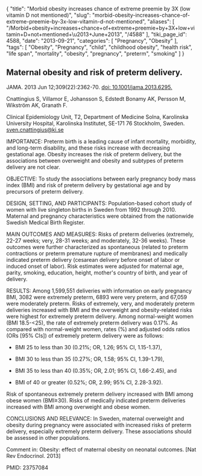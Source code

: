 {
    "title": "Morbid obesity increases chance of extreme preemie by 3X (low vitamin D not mentioned)",
    "slug": "morbid-obesity-increases-chance-of-extreme-preemie-by-3x-low-vitamin-d-not-mentioned",
    "aliases": [
        "/Morbid+obesity+increases+chance+of+extreme+preemie+by+3X+low+vitamin+D+not+mentioned+\u2013+June+2013",
        "/4588"
    ],
    "tiki_page_id": 4588,
    "date": "2013-09-21",
    "categories": [
        "Pregnancy",
        "Obesity"
    ],
    "tags": [
        "Obesity",
        "Pregnancy",
        "child",
        "childhood obesity",
        "health risk",
        "life span",
        "mortality",
        "obesity",
        "pregnancy",
        "preterm",
        "smoking"
    ]
}


## Maternal obesity and risk of preterm delivery.

JAMA. 2013 Jun 12;309(22):2362-70. [doi: 10.1001/jama.2013.6295.](https://doi.org/10.1001/jama.2013.6295.)

Cnattingius S, Villamor E, Johansson S, Edstedt Bonamy AK, Persson M, Wikström AK, Granath F.

Clinical Epidemiology Unit, T2, Department of Medicine Solna, Karolinska University Hospital, Karolinska Institutet, SE-171 76 Stockholm, Sweden. sven.cnattingius@ki.se

IMPORTANCE: Preterm birth is a leading cause of infant mortality, morbidity, and long-term disability, and these risks increase with decreasing gestational age. Obesity increases the risk of preterm delivery, but the associations between overweight and obesity and subtypes of preterm delivery are not clear.

OBJECTIVE: To study the associations between early pregnancy body mass index (BMI) and risk of preterm delivery by gestational age and by precursors of preterm delivery.

DESIGN, SETTING, AND PARTICIPANTS: Population-based cohort study of women with live singleton births in Sweden from 1992 through 2010. Maternal and pregnancy characteristics were obtained from the nationwide Swedish Medical Birth Register.

MAIN OUTCOMES AND MEASURES: Risks of preterm deliveries (extremely, 22-27 weeks; very, 28-31 weeks; and moderately, 32-36 weeks). These outcomes were further characterized as spontaneous (related to preterm contractions or preterm premature rupture of membranes) and medically indicated preterm delivery (cesarean delivery before onset of labor or induced onset of labor). Risk estimates were adjusted for maternal age, parity, smoking, education, height, mother's country of birth, and year of delivery.

RESULTS: Among 1,599,551 deliveries with information on early pregnancy BMI, 3082 were extremely preterm, 6893 were very preterm, and 67,059 were moderately preterm. Risks of extremely, very, and moderately preterm deliveries increased with BMI and the overweight and obesity-related risks were highest for extremely preterm delivery. Among normal-weight women (BMI 18.5-<25), the rate of extremely preterm delivery was 0.17%. As compared with normal-weight women, rates (%) and adjusted odds ratios (ORs <span>[95% CIs]</span>) of extremely preterm delivery were as follows: 

* BMI 25 to less than 30 (0.21%; OR, 1.26; 95% CI, 1.15-1.37), 

* BMI 30 to less than 35 (0.27%; OR, 1.58; 95% CI, 1.39-1.79), 

* BMI 35 to less than 40 (0.35%; OR, 2.01; 95% CI, 1.66-2.45), and 

* BMI of 40 or greater (0.52%; OR, 2.99; 95% CI, 2.28-3.92). 

Risk of spontaneous extremely preterm delivery increased with BMI among obese women (BMI≥30). Risks of medically indicated preterm deliveries increased with BMI among overweight and obese women.

CONCLUSIONS AND RELEVANCE: In Sweden, maternal overweight and obesity during pregnancy were associated with increased risks of preterm delivery, especially extremely preterm delivery. These associations should be assessed in other populations.

Comment in:  Obesity: effect of maternal obesity on neonatal outcomes. <span>[Nat Rev Endocrinol. 2013]</span>

PMID:     23757084